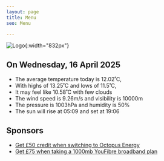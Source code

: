 ```yaml
---
layout: page
title: Menu
seo: Menu

---
```


![Logo](/images/logo.jpg){:width="832px"}

<!-- weather_marker starts -->
## On Wednesday, 16 April 2025

- The average temperature today is 12.02˚C,
- With highs of 13.25˚C and lows of 11.5˚C,
- It may feel like 10.58˚C with few clouds
- The wind speed is 9.26m/s and visibility is 10000m
- The pressure is 1003hPa and humidity is 50%
- The sun will rise at 05:09 and set at 19:06

<!-- weather_marker ends -->

## Sponsors

- [Get £50 credit when switching to Octopus Energy](https://bit.ly/3oD1nnS)
- [Get £75 when taking a 1000mb YouFibre broadband plan](https://aklam.io/91zWhU?)



